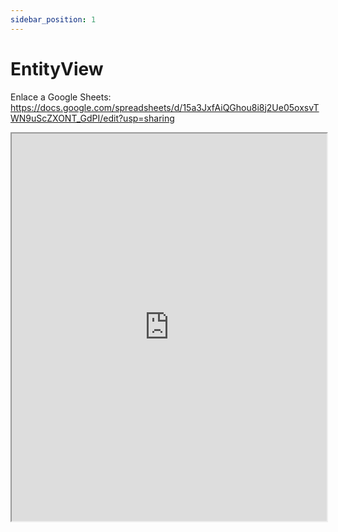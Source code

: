 ```yaml
---
sidebar_position: 1
---
```


# EntityView

Enlace a Google Sheets:
https://docs.google.com/spreadsheets/d/15a3JxfAiQGhou8i8j2Ue05oxsvTWN9uScZXONT_GdPI/edit?usp=sharing

<iframe src="https://docs.google.com/spreadsheets/d/e/2PACX-1vQPtZqnWdmOKzetrMcHrBp87F-JJnMBwT6opOD3mAK4gMp9Y7Y3Bpdh0XANFjRTnvvC83aAw3TyLK8b/pubhtml?gid=2099246122&amp;single=true&amp;widget=true&amp;headers=false" height="620px" width="100%"></iframe>
